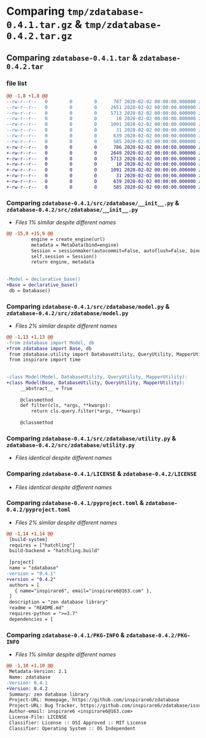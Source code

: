 # Comparing `tmp/zdatabase-0.4.1.tar.gz` & `tmp/zdatabase-0.4.2.tar.gz`

## Comparing `zdatabase-0.4.1.tar` & `zdatabase-0.4.2.tar`

### file list

```diff
@@ -1,8 +1,8 @@
--rw-r--r--   0        0        0      787 2020-02-02 00:00:00.000000 zdatabase-0.4.1/src/zdatabase/__init__.py
--rw-r--r--   0        0        0     2651 2020-02-02 00:00:00.000000 zdatabase-0.4.1/src/zdatabase/model.py
--rw-r--r--   0        0        0     5713 2020-02-02 00:00:00.000000 zdatabase-0.4.1/src/zdatabase/utility.py
--rw-r--r--   0        0        0       10 2020-02-02 00:00:00.000000 zdatabase-0.4.1/.gitignore
--rw-r--r--   0        0        0     1091 2020-02-02 00:00:00.000000 zdatabase-0.4.1/LICENSE
--rw-r--r--   0        0        0       31 2020-02-02 00:00:00.000000 zdatabase-0.4.1/README.md
--rw-r--r--   0        0        0      639 2020-02-02 00:00:00.000000 zdatabase-0.4.1/pyproject.toml
--rw-r--r--   0        0        0      585 2020-02-02 00:00:00.000000 zdatabase-0.4.1/PKG-INFO
+-rw-r--r--   0        0        0      786 2020-02-02 00:00:00.000000 zdatabase-0.4.2/src/zdatabase/__init__.py
+-rw-r--r--   0        0        0     2649 2020-02-02 00:00:00.000000 zdatabase-0.4.2/src/zdatabase/model.py
+-rw-r--r--   0        0        0     5713 2020-02-02 00:00:00.000000 zdatabase-0.4.2/src/zdatabase/utility.py
+-rw-r--r--   0        0        0       10 2020-02-02 00:00:00.000000 zdatabase-0.4.2/.gitignore
+-rw-r--r--   0        0        0     1091 2020-02-02 00:00:00.000000 zdatabase-0.4.2/LICENSE
+-rw-r--r--   0        0        0       31 2020-02-02 00:00:00.000000 zdatabase-0.4.2/README.md
+-rw-r--r--   0        0        0      639 2020-02-02 00:00:00.000000 zdatabase-0.4.2/pyproject.toml
+-rw-r--r--   0        0        0      585 2020-02-02 00:00:00.000000 zdatabase-0.4.2/PKG-INFO
```

### Comparing `zdatabase-0.4.1/src/zdatabase/__init__.py` & `zdatabase-0.4.2/src/zdatabase/__init__.py`

 * *Files 1% similar despite different names*

```diff
@@ -15,9 +15,9 @@
         engine = create_engine(url)
         metadata = MetaData(bind=engine)
         Session = sessionmaker(autocommit=False, autoflush=False, bind=engine)
         self.session = Session()
         return engine, metadata
  
  
-Model = declarative_base()
+Base = declarative_base()
 db = Database()
```

### Comparing `zdatabase-0.4.1/src/zdatabase/model.py` & `zdatabase-0.4.2/src/zdatabase/model.py`

 * *Files 2% similar despite different names*

```diff
@@ -1,13 +1,13 @@
-from zdatabase import Model, db
+from zdatabase import Base, db
 from zdatabase.utility import DatabaseUtility, QueryUtility, MapperUtility
 from inspirare import time
 
 
-class Model(Model, DatabaseUtility, QueryUtility, MapperUtility):
+class Model(Base, DatabaseUtility, QueryUtility, MapperUtility):
     __abstract__ = True
 
     @classmethod
     def filter(cls, *args, **kwargs):
         return cls.query.filter(*args, **kwargs)
 
     @classmethod
```

### Comparing `zdatabase-0.4.1/src/zdatabase/utility.py` & `zdatabase-0.4.2/src/zdatabase/utility.py`

 * *Files identical despite different names*

### Comparing `zdatabase-0.4.1/LICENSE` & `zdatabase-0.4.2/LICENSE`

 * *Files identical despite different names*

### Comparing `zdatabase-0.4.1/pyproject.toml` & `zdatabase-0.4.2/pyproject.toml`

 * *Files 2% similar despite different names*

```diff
@@ -1,14 +1,14 @@
 [build-system]
 requires = ["hatchling"]
 build-backend = "hatchling.build"
 
 [project]
 name = "zdatabase"
-version = "0.4.1"
+version = "0.4.2"
 authors = [
   { name="inspirare6", email="inspirare6@163.com" },
 ]
 description = "zen database library"
 readme = "README.md"
 requires-python = ">=3.7"
 dependencies = [
```

### Comparing `zdatabase-0.4.1/PKG-INFO` & `zdatabase-0.4.2/PKG-INFO`

 * *Files 1% similar despite different names*

```diff
@@ -1,10 +1,10 @@
 Metadata-Version: 2.1
 Name: zdatabase
-Version: 0.4.1
+Version: 0.4.2
 Summary: zen database library
 Project-URL: Homepage, https://github.com/inspirare6/zdatabase
 Project-URL: Bug Tracker, https://github.com/inspirare6/zdatabase/issues
 Author-email: inspirare6 <inspirare6@163.com>
 License-File: LICENSE
 Classifier: License :: OSI Approved :: MIT License
 Classifier: Operating System :: OS Independent
```


